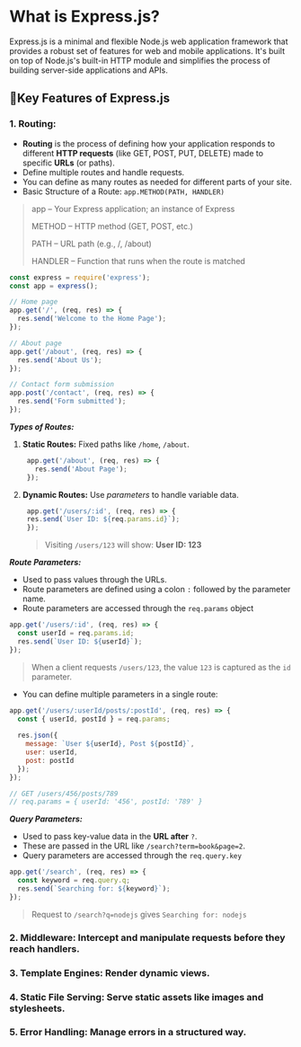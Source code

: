 # What is Express.js?
Express.js is a minimal and flexible Node.js web application framework that provides a robust set of features for web and mobile applications. 
It's built on top of Node.js's built-in HTTP module and simplifies the process of building server-side applications and APIs.
## 🔹Key Features of Express.js 

### 1. Routing: 
- **Routing** is the process of defining how your application responds to different **HTTP requests** (like GET, POST, PUT, DELETE) made to specific **URLs** (or paths).
- Define multiple routes and handle requests.
- You can define as many routes as needed for different parts of your site.
- Basic Structure of a Route:
`app.METHOD(PATH, HANDLER)`
> app – Your Express application; an instance of Express
> 
> METHOD – HTTP method (GET, POST, etc.)
> 
> PATH – URL path (e.g., /, /about)
> 
> HANDLER – Function that runs when the route is matched

```js
const express = require('express');
const app = express();

// Home page
app.get('/', (req, res) => {
  res.send('Welcome to the Home Page');
});

// About page
app.get('/about', (req, res) => {
  res.send('About Us');
});

// Contact form submission
app.post('/contact', (req, res) => {
  res.send('Form submitted');
});
```

***Types of Routes:***
1. **Static Routes:** Fixed paths like `/home`, `/about`.
   ```js
    app.get('/about', (req, res) => {
      res.send('About Page');
    });
   ```
2. **Dynamic Routes:** Use *parameters* to handle variable data.
   ```js
    app.get('/users/:id', (req, res) => {
    res.send(`User ID: ${req.params.id}`);
    });
   ```
   > Visiting `/users/123` will show: **User ID: 123**

***Route Parameters:***
- Used to pass values through the URLs.
- Route parameters are defined using a colon `:` followed by the parameter name.
- Route parameters are accessed through the `req.params` object
```js
app.get('/users/:id', (req, res) => {
  const userId = req.params.id;
  res.send(`User ID: ${userId}`);
});
```
> When a client requests `/users/123`, the value `123` is captured as the `id` parameter.
- You can define multiple parameters in a single route:
```js
app.get('/users/:userId/posts/:postId', (req, res) => {
  const { userId, postId } = req.params;
  
  res.json({
    message: `User ${userId}, Post ${postId}`,
    user: userId,
    post: postId
  });
});

// GET /users/456/posts/789
// req.params = { userId: '456', postId: '789' }
```

***Query Parameters:***
- Used to pass key-value data in the **URL after** `?`.
- These are passed in the URL like `/search?term=book&page=2`.
- Query parameters are accessed through the `req.query.key`
```js
app.get('/search', (req, res) => {
  const keyword = req.query.q;
  res.send(`Searching for: ${keyword}`);
});
```
> Request to `/search?q=nodejs` gives `Searching for: nodejs`


### 2. Middleware: Intercept and manipulate requests before they reach handlers.

### 3. Template Engines: Render dynamic views.

### 4. Static File Serving: Serve static assets like images and stylesheets.

### 5. Error Handling: Manage errors in a structured way.
